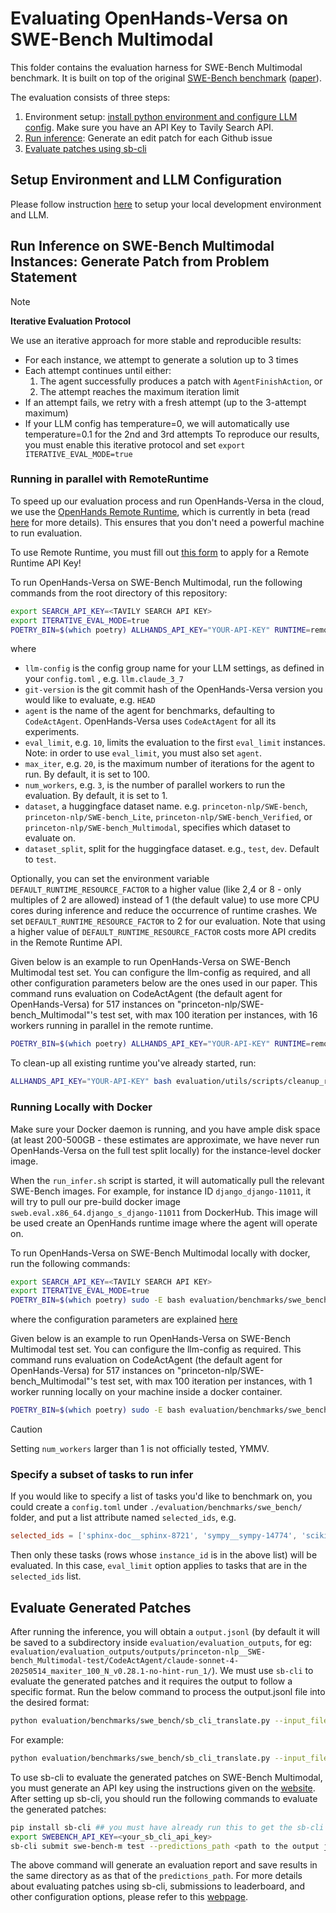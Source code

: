 # Evaluating OpenHands-Versa on SWE-Bench Multimodal

This folder contains the evaluation harness for SWE-Bench Multimodal benchmark. It is built on top of the original [SWE-Bench benchmark](https://www.swebench.com/) ([paper](https://arxiv.org/abs/2310.06770)).

The evaluation consists of three steps:

1. Environment setup: [install python environment and configure LLM config](../../../README.md#installation). Make sure you have an API Key to Tavily Search API.
2. [Run inference](#run-inference-on-swe-bench-instances): Generate an edit patch for each Github issue
3. [Evaluate patches using sb-cli](#evaluate-generated-patches)

## Setup Environment and LLM Configuration

Please follow instruction [here](../../../README.md#installation) to setup your local development environment and LLM.

## Run Inference on SWE-Bench Multimodal Instances: Generate Patch from Problem Statement

> [!NOTE]
> **Iterative Evaluation Protocol**
>
> We use an iterative approach for more stable and reproducible results:
> - For each instance, we attempt to generate a solution up to 3 times
> - Each attempt continues until either:
>   1. The agent successfully produces a patch with `AgentFinishAction`, or
>   2. The attempt reaches the maximum iteration limit
> - If an attempt fails, we retry with a fresh attempt (up to the 3-attempt maximum)
> - If your LLM config has temperature=0, we will automatically use temperature=0.1 for the 2nd and 3rd attempts
> To reproduce our results, you must enable this iterative protocol and set `export ITERATIVE_EVAL_MODE=true`

### Running in parallel with RemoteRuntime

To speed up our evaluation process and run OpenHands-Versa in the cloud, we use the [OpenHands Remote Runtime](https://www.all-hands.dev/blog/evaluation-of-llms-as-coding-agents-on-swe-bench-at-30x-speed), which is currently in beta (read [here](https://runtime.all-hands.dev/) for more details). This ensures that you don't need a powerful machine to run evaluation.

To use Remote Runtime, you must fill out [this form](https://docs.google.com/forms/d/e/1FAIpQLSckVz_JFwg2_mOxNZjCtr7aoBFI2Mwdan3f75J_TrdMS1JV2g/viewform) to apply for a Remote Runtime API Key!

To run OpenHands-Versa on SWE-Bench Multimodal, run the following commands from the root directory of this repository:

```bash
export SEARCH_API_KEY=<TAVILY SEARCH API KEY>
export ITERATIVE_EVAL_MODE=true
POETRY_BIN=$(which poetry) ALLHANDS_API_KEY="YOUR-API-KEY" RUNTIME=remote SANDBOX_REMOTE_RUNTIME_API_URL="https://runtime.eval.all-hands.dev" sudo -E bash evaluation/benchmarks/swe_bench/scripts/run_infer.sh [llm-config] [git-version] [agent-name] [eval_limit] [max_iter] [num_workers] [dataset-name] [dataset_split]
```
where
- `llm-config` is the config group name for your LLM settings, as defined in your `config.toml` , e.g. `llm.claude_3_7`
- `git-version` is the git commit hash of the OpenHands-Versa version you would
like to evaluate, e.g. `HEAD`
- `agent` is the name of the agent for benchmarks, defaulting
to `CodeActAgent`. OpenHands-Versa uses `CodeActAgent` for all its experiments.
- `eval_limit`, e.g. `10`, limits the evaluation to the first `eval_limit` instances. Note: in order to use `eval_limit`, you must also set `agent`.
- `max_iter`, e.g. `20`, is the maximum number of iterations for the agent to run. By
default, it is set to 100.
- `num_workers`, e.g. `3`, is the number of parallel workers to run the evaluation. By
default, it is set to 1.
- `dataset`, a huggingface dataset name. e.g. `princeton-nlp/SWE-bench`, `princeton-nlp/SWE-bench_Lite`, `princeton-nlp/SWE-bench_Verified`, or `princeton-nlp/SWE-bench_Multimodal`, specifies which dataset to evaluate on.
- `dataset_split`, split for the huggingface dataset. e.g., `test`, `dev`. Default to `test`.

Optionally, you can set the environment variable `DEFAULT_RUNTIME_RESOURCE_FACTOR` to a higher value (like 2,4 or 8 - only multiples of 2 are allowed) instead of 1 (the default value) to use more CPU cores during inference and reduce the occurrence of runtime crashes. We set `DEFAULT_RUNTIME_RESOURCE_FACTOR` to 2 for our evaluation. Note that using a higher value of `DEFAULT_RUNTIME_RESOURCE_FACTOR` costs more API credits in the Remote Runtime API.

Given below is an example to run OpenHands-Versa on SWE-Bench Multimodal test set. You can configure the llm-config as required, and all other configuration parameters below are the ones used in our paper. This command runs evaluation on CodeActAgent (the default agent for OpenHands-Versa) for 517 instances on "princeton-nlp/SWE-bench_Multimodal"'s test set, with max 100 iteration per instances, with 16 workers running in parallel in the remote runtime.
```bash
POETRY_BIN=$(which poetry) ALLHANDS_API_KEY="YOUR-API-KEY" RUNTIME=remote SANDBOX_REMOTE_RUNTIME_API_URL="https://runtime.eval.all-hands.dev" sudo -E bash evaluation/benchmarks/swe_bench/scripts/run_infer.sh llm.claude4 HEAD CodeActAgent 517 100 16 "princeton-nlp/SWE-bench_Multimodal" test
```

To clean-up all existing runtime you've already started, run:

```bash
ALLHANDS_API_KEY="YOUR-API-KEY" bash evaluation/utils/scripts/cleanup_remote_runtime.sh
```

### Running Locally with Docker

Make sure your Docker daemon is running, and you have ample disk space (at least 200-500GB - these estimates are approximate, we have never run OpenHands-Versa on the full test split locally) for the instance-level docker image.

When the `run_infer.sh` script is started, it will automatically pull the relevant SWE-Bench images.
For example, for instance ID `django_django-11011`, it will try to pull our pre-build docker image `sweb.eval.x86_64.django_s_django-11011` from DockerHub.
This image will be used create an OpenHands runtime image where the agent will operate on.

To run OpenHands-Versa on SWE-Bench Multimodal locally with docker, run the following commands:
```bash
export SEARCH_API_KEY=<TAVILY SEARCH API KEY>
export ITERATIVE_EVAL_MODE=true
POETRY_BIN=$(which poetry) sudo -E bash evaluation/benchmarks/swe_bench/scripts/run_infer.sh [llm-config] [git-version] [agent-name] [eval_limit] [max_iter] [num_workers] [dataset-name] [dataset_split]
```
where the configuration parameters are explained [here](#running-in-parallel-with-remoteruntime)

Given below is an example to run OpenHands-Versa on SWE-Bench Multimodal test set. You can configure the llm-config as required. This command runs evaluation on CodeActAgent (the default agent for OpenHands-Versa) for 517 instances on "princeton-nlp/SWE-bench_Multimodal"'s test set, with max 100 iteration per instances, with 1 worker running locally on your machine inside a docker container.

```bash
POETRY_BIN=$(which poetry) sudo -E bash evaluation/benchmarks/swe_bench/scripts/run_infer.sh llm.claude4 HEAD CodeActAgent 517 100 1 "princeton-nlp/SWE-bench_Multimodal" test
```

> [!CAUTION]
> Setting `num_workers` larger than 1 is not officially tested, YMMV.

### Specify a subset of tasks to run infer

If you would like to specify a list of tasks you'd like to benchmark on, you could
create a `config.toml` under `./evaluation/benchmarks/swe_bench/` folder, and put a list
attribute named `selected_ids`, e.g.

```toml
selected_ids = ['sphinx-doc__sphinx-8721', 'sympy__sympy-14774', 'scikit-learn__scikit-learn-10508']
```

Then only these tasks (rows whose `instance_id` is in the above list) will be evaluated.
In this case, `eval_limit` option applies to tasks that are in the `selected_ids` list.

## Evaluate Generated Patches

After running the inference, you will obtain a `output.jsonl` (by default it will be saved to a subdirectory inside `evaluation/evaluation_outputs`, for eg: `evaluation/evaluation_outputs/outputs/princeton-nlp__SWE-bench_Multimodal-test/CodeActAgent/claude-sonnet-4-20250514_maxiter_100_N_v0.28.1-no-hint-run_1/`). We must use `sb-cli` to evaluate the generated patches and it requires the output to follow a specific format. Run the below command to process the output.jsonl file into the desired format:

```bash
python evaluation/benchmarks/swe_bench/sb_cli_translate.py --input_file <path to output.jsonl file> --output_file <path where you would like to store the processed json file> --model_name <name of the llm used for evaluation>
```

For example:
```bash
python evaluation/benchmarks/swe_bench/sb_cli_translate.py --input_file ./evaluation/evaluation_outputs/outputs/princeton-nlp__SWE-bench_Multimodal-test/CodeActAgent/claude-sonnet-4-20250514_maxiter_100_N_v0.28.1-no-hint-run_1/output.jsonl --output_file ./output_sb_cli.json --model_name "claude-sonnet-4"
```

To use sb-cli to evaluate the generated patches on SWE-Bench Multimodal, you must generate an API key using the instructions given on the [website](https://www.swebench.com/sb-cli/). After setting up sb-cli, you should run the following commands to evaluate the generated patches:

```bash
pip install sb-cli ## you must have already run this to get the sb-cli API key
export SWEBENCH_API_KEY=<your_sb_cli_api_key>
sb-cli submit swe-bench-m test --predictions_path <path to the output json file used in sb_cli_translate.py> --run_id your-run-id ## you can choose any run-id, make sure you save it somewhere in case you want to submit to the leaderboard
```

The above command will generate an evaluation report and save results in the same directory as as that of the `predictions_path`. For more details about evaluating patches using sb-cli, submissions to leaderboard, and other configuration options, please refer to this [webpage](https://www.swebench.com/sb-cli/submit-to-leaderboard/).
